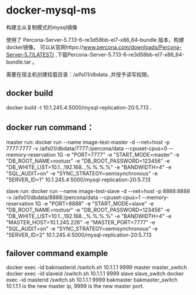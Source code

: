 # docker-mysql-ms

构建主从复制模式的mysql镜像

使用了 Percona-Server-5.7.13-6-re3d58bb-el7-x86_64-bundle 版本，构建docker镜像。
可以从官网https://www.percona.com/downloads/Percona-Server-5.7/LATEST/ ,下载Percona-Server-5.7.13-6-re3d58bb-el7-x86_64-bundle.tar 。

需要在宿主机创建挂载目录：/aifs01/dbdata ,并授予读写权限。

## docker build
docker build -t 10.1.245.4:5000/mysql-replication-20:5.7.13 .

## docker run command：
 master run:
docker run --name image-test-master -d --net=host -p 7777:7777  -v /aifs01/dbdata/7777:/percona/data --cpuset-cpus=0 --memory-reservation 1G -e "PORT=7777" -e "START_MODE=master" -e "DB_ROOT_NAME=rootusr" -e "DB_ROOT_PASSWORD=123456" -e "DB_WHITE_LIST=10.1.*.*,192.168.*.*,%.%.%.%" -e "BANDWIDTH=4" -e "SQL_AUDIT=on" -e "SYNC_STRATEGY=semisynchronous" -e "SERVER_ID=1" 10.1.245.4:5000/mysql-replication-20:5.7.13

 slave run:
docker run --name image-test-slave -d --net=host -p 8888:8888  -v /aifs01/dbdata/8888:/percona/data --cpuset-cpus=1 --memory-reservation 1G -e "PORT=8888" -e "START_MODE=slave" -e "DB_ROOT_NAME=rootusr" -e "DB_ROOT_PASSWORD=123456" -e "DB_WHITE_LIST=10.1.*.*,192.168.*.*,%.%.%.%" -e "BANDWIDTH=4" -e "MASTER_HOST=10.1.245.226" -e "MASTER_PORT=7777"    -e "SQL_AUDIT=on" -e "SYNC_STRATEGY=semisynchronous" -e "SERVER_ID=2" 10.1.245.4:5000/mysql-replication-20:5.7.13

## failover command example
docker exec -id bakmasterid /switch.sh 10.1.1.1 9999 master master_switch
docker exec -id slaveid /switch.sh 10.1.1.1 9999 slave slave_switch
docker exec -id masterid /switch.sh 10.1.1.1 9999 bakmaster bakmaster_switch
10.1.1.1 is the new master ip, 9999 is the new master port.

